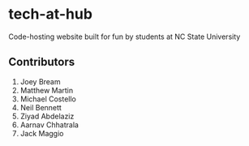 # tech-at-hub
Code-hosting website built for fun by students at NC State University

## Contributors
1. Joey Bream
2. Matthew Martin
3. Michael Costello
4. Neil Bennett
5. Ziyad Abdelaziz
6. Aarnav Chhatrala
7. Jack Maggio

